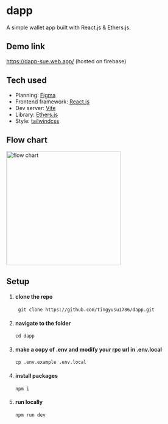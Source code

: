 # dapp
A simple wallet app built with React.js &amp; Ethers.js.

## Demo link
https://dapp-sue.web.app/ (hosted on firebase)

## Tech used
- Planning: [Figma](https://www.figma.com/file/Oxdbfe5kcZKpdDNMbUmfVV/dapp?type=design&node-id=0%3A1&t=8peo5BQR4cRNXNvo-1)
- Frontend framework: [React.js](https://react.dev/)
- Dev server: [Vite](https://vitejs.dev/)
- Library: [Ethers.js](https://docs.ethers.org/v5/)
- Style: [tailwindcss](https://tailwindcss.com/)

## Flow chart
<img src="https://github.com/tingyusu1786/dapp/assets/109668258/1efe5730-f700-470f-b55c-cd2ceb402f1a" alt="flow chart" width="300">

## Setup
1. #### clone the repo
     ```
      git clone https://github.com/tingyusu1786/dapp.git
      ```
2. #### navigate to the folder
    ```
    cd dapp
    ```
3. #### make a copy of .env and modify your rpc url in .env.local
   ```
   cp .env.example .env.local
   ```
4. #### install packages
    ```
    npm i
    ```
5. #### run locally
    ```
    npm run dev
    ```
